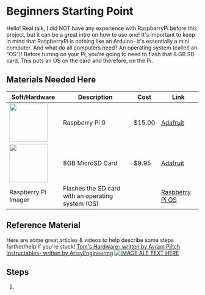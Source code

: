 # Beginners Starting Point
Hello! Real talk, I did NOT have any experience with RaspberryPi before this project, but it can be a great intro on how to use one! It's important to keep in mind that RaspberryPi is nothing like an Arduino- it's essentially a mini computer. And what do all computers need? An operating system (called an "OS")! Before turnng on your Pi, you're going to need to flash that 8 GB SD card. This puts an OS on the card and therefore, on the Pi.

## Materials Needed Here
|  Soft/Hardware  |  Description   |  Cost   |  Link   |
|  -------------------   |  -------------------   |  -------------------   |  -------------------   |
|<img src="https://cdn-shop.adafruit.com/970x728/3400-00.jpg" width="100" />              |     Raspberry Pi 0       |     $15.00    |[Adafruit](https://www.adafruit.com/product/3400)|
|<img src="https://cdn-shop.adafruit.com/970x728/1294-03.jpg" width="100" />              |     8GB MicroSD Card     |     $9.95     |[Adafruit](https://www.adafruit.com/product/1294)|
| Raspberry Pi Imager                                                                     | Flashes the SD card with an operating system (OS)|  | [Raspberry Pi OS](https://www.raspberrypi.com/software/)|

## Reference Material
Here are some great articles & videos to help describe some steps further/help if you're stuck!
[Tom's Hardware- written by Avram Piltch](https://www.tomshardware.com/reviews/raspberry-pi-headless-setup-how-to,6028.html)
[Instructables- written by ArtsyEngineering](https://www.instructables.com/The-Ultimate-Headless-RPi-Zero-Setup-for-Beginners/)
[![IMAGE ALT TEXT HERE](https://github.com/mehedges/friend-lamp-v1.0/assets/102606124/add83b53-3f5f-4040-be6c-85bb92f26cf8)](https://www.youtube.com/watch?v=4HxsYFcortE)

## Steps
1. 
